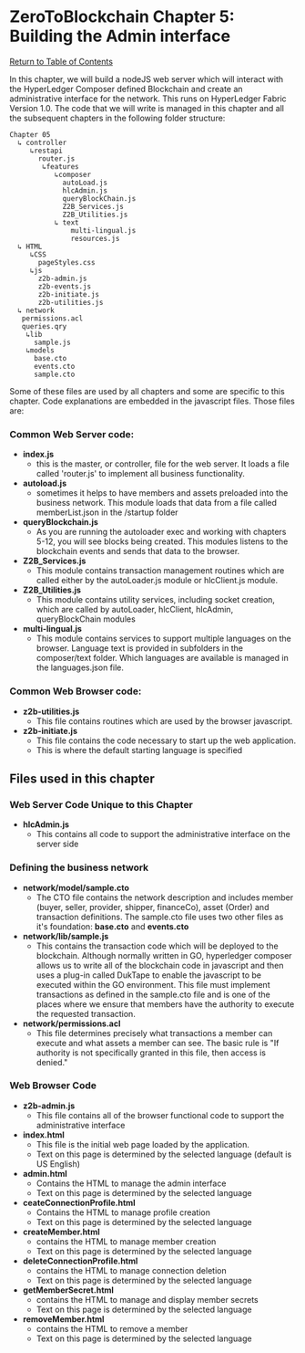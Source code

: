 # ZeroToBlockchain Chapter 5: Building the Admin interface

[Return to Table of Contents](../README.md)

In this chapter, we will build a nodeJS web server which will interact with the HyperLedger Composer defined Blockchain and create an administrative interface for the network. This runs on HyperLedger Fabric Version 1.0. The code that we will write is managed in this chapter and all the subsequent chapters in the following folder structure:

```
Chapter 05
  ↳ controller
     ↳restapi
       router.js
        ↳features
           ↳composer
             autoLoad.js
             hlcAdmin.js
             queryBlockChain.js
             Z2B_Services.js
             Z2B_Utilities.js
           ↳ text
               multi-lingual.js
               resources.js
  ↳ HTML
     ↳CSS
       pageStyles.css
     ↳js
       z2b-admin.js
       z2b-events.js
       z2b-initiate.js
       z2b-utilities.js
  ↳ network
   permissions.acl
   queries.qry
    ↳lib
      sample.js
    ↳models
      base.cto
      events.cto
      sample.cto
```
Some of these files are used by all chapters and some are specific to this chapter. Code explanations are embedded in the javascript files. Those files are: 
### Common Web Server code:
 - **index.js**
   - this is the master, or controller, file for the web server. It loads a file called 'router.js'  to implement all business functionality.
 - **autoload.js**
   - sometimes it helps to have members and assets preloaded into the business network. This module loads that data from a file called memberList.json in the /startup folder
 - **queryBlockchain.js**
   - As you are running the autoloader exec and working with chapters 5-12, you will see blocks being created. This modules listens to the blockchain events and sends that data to the browser. 
 - **Z2B_Services.js**
   - This module contains transaction management routines which are called either by the autoLoader.js module or hlcClient.js module.
 - **Z2B_Utilities.js**
   - This module contains utility services, including socket creation, which are called by autoLoader, hlcClient, hlcAdmin, queryBlockChain modules
 - **multi-lingual.js**
   - This module contains services to support multiple languages on the browser. Language text is provided in subfolders in the composer/text folder. Which languages are available is managed in the languages.json file.  

 
 ### Common Web Browser code:
  - **z2b-utilities.js**
    - This file contains routines which are used by the browser javascript. 
  - **z2b-initiate.js**
    - This file contains the code necessary to start up the web application. 
    - This is where the default starting language is specified

## Files used in this chapter
### Web Server Code Unique to this Chapter
 - **hlcAdmin.js**
   - This contains all code to support the administrative interface on the server side

### Defining the business network
 - **network/model/sample.cto**
   - The CTO file contains the network description and includes member (buyer, seller, provider, shipper, financeCo), asset (Order) and transaction definitions. The sample.cto file uses two other files as it's foundation: **base.cto** and **events.cto**
 - **network/lib/sample.js**
   - This contains the transaction code which will be deployed to the blockchain. Although normally written in GO, hyperledger composer allows us to write all of the blockchain code in javascript and then uses a plug-in called DukTape to enable the javascript to be executed within the GO environment. This file must implement transactions as defined in the sample.cto file and is one of the places where we ensure that members have the authority to execute the requested transaction.
 - **network/permissions.acl**
   - This file determines precisely what transactions a member can execute and what assets a member can see. The basic rule is "If authority is not specifically granted in this file, then access is denied."

### Web Browser Code 
 - **z2b-admin.js**
   - This file contains all of the browser functional code to support the administrative interface
 - **index.html**
   - This file is the initial web page loaded by the application.
   - Text on this page is determined by the selected language (default is US English) 
 - **admin.html**
   - Contains the HTML to manage the admin interface
   - Text on this page is determined by the selected language 
 - **ceateConnectionProfile.html**
   - Contains the HTML to manage profile creation
   - Text on this page is determined by the selected language 
 - **createMember.html**
   - contains the HTML to manage member creation
   - Text on this page is determined by the selected language 
 - **deleteConnectionProfile.html**
   - contains the HTML to manage connection deletion
   - Text on this page is determined by the selected language 
 - **getMemberSecret.html**
   - contains the HTML to manage and display member secrets
   - Text on this page is determined by the selected language 
 - **removeMember.html**
   - contains the HTML to remove a member
   - Text on this page is determined by the selected language 

  
